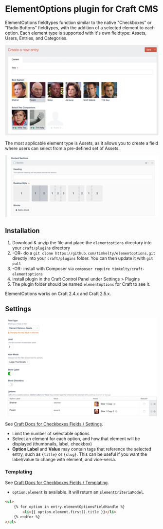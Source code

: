 # ElementOptions plugin for Craft CMS

ElementOptions fieldtypes function similar to the native "Checkboxes" or "Radio Buttons" fieldtypes, with the addition of a selected element to each option.
Each element type is supported with it's own fieldtype: Assets, Users, Entries, and Categories.

![Screenshot](resources/img/screenshots/field-input.png)

The most applicable element type is Assets, as it allows you to create a field where users can select from a pre-defined set of Assets.

![Screenshot](resources/img/screenshots/field-input-2.png)

## Installation
1. Download & unzip the file and place the `elementoptions` directory into your `craft/plugins` directory
2.  -OR- do a `git clone https://github.com/timkelty/elementoptions.git` directly into your `craft/plugins` folder.  You can then update it with `git pull`
3.  -OR- install with Composer via `composer require timkelty/craft-elementoptions`
3. Install plugin in the Craft Control Panel under Settings > Plugins
4. The plugin folder should be named `elementoptions` for Craft to see it.

ElementOptions works on Craft 2.4.x and Craft 2.5.x.

## Settings
![Screenshot](resources/img/screenshots/field-settings.png)

See [Craft Docs for Checkboxes Fields / Settings](https://craftcms.com/docs/checkboxes-fields#settings).

- Limit the number of selectable options
- Select an element for each option, and how that element will be displayed (thumbnails, label, checkbox)
- **Option Label** and **Value** may contain tags that reference the selected entry, such as `{title}` or `{slug}`. This can be useful if you want the label/value to change with element, and vice-versa.

### Templating
See [Craft Docs for Checkboxes Fields / Templating](https://craftcms.com/docs/checkboxes-fields#templating).

- `option.element` is available. It will return an `ElementCriteriaModel`.

```html
<ul>
    {% for option in entry.elementOptionsFieldHandle %}
        <li>{{ option.element.first().title }}</li>
    {% endfor %}
</ul>
```

